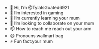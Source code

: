 - 👋 Hi, I’m @TylaIsGoated6921
- 👀 I’m interested in gaming
- 🌱 I’m currently learning your mum
- 💞️ I’m looking to collaborate on your mum
- 📫 How to reach me reach out your arm
- 😄 Pronouns:wallmart bag
- ⚡ Fun fact:your mum

<!---
TylaIsGoated6921/TylaIsGoated6921 is a ✨ special ✨ repository because its `README.md` (this file) appears on your GitHub profile.
You can click the Preview link to take a look at your changes.
--->
